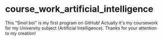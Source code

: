 # course_work_artificial_intelligence
This "Smol boi" is my first program on GitHub! Actually it's my coursework for my University subject (Artificial Intelligence). Thanks for your attention to my creation!    
